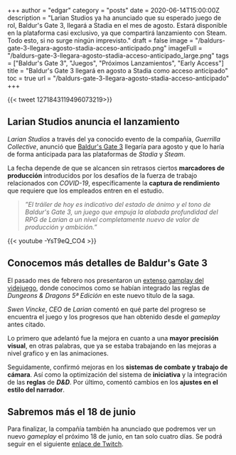 +++
author = "edgar"
category = "posts"
date = 2020-06-14T15:00:00Z
description = "Larian Studios ya ha anunciado que su esperado juego de rol, Baldur's Gate 3, llegará a Stadia en el mes de agosto. Estará disponible en la plataforma casi exclusivo, ya que compartirá lanzamiento con Steam. Todo esto, si no surge ningún imprevisto."
draft = false
image = "/baldurs-gate-3-llegara-agosto-stadia-acceso-anticipado.png"
imageFull = "/baldurs-gate-3-llegara-agosto-stadia-acceso-anticipado_large.png"
tags = ["Baldur's Gate 3", "Juegos", "Próximos Lanzamientos", "Early Access"]
title = "Baldur's Gate 3 llegará en agosto a Stadia como acceso anticipado"
toc = true
url = "/baldurs-gate-3-llegara-agosto-stadia-acceso-anticipado"
+++

<div class="u-twitter">
  {{< tweet 1271843119496073219>}}
</div>

## Larian Studios anuncia el lanzamiento

_Larian Studios_ a través del ya conocido evento de la compañía, _Guerrilla Collective_, anunció que <a class="u-anchor" href="/baldurs-gate-3">Baldur's Gate 3</a> llegaría para agosto y que lo haría de forma anticipada para las plataformas de _Stadia_ y _Steam_.

La fecha depende de que se alcancen sin retrasos ciertos **marcadores de producción** introducidos por los desafíos de la fuerza de trabajo relacionados con _COVID-19_, específicamente la **captura de rendimiento** que requiere que los empleados entren en el estudio.

> _”El tráiler de hoy es indicativo del estado de ánimo y el tono de _Baldur's Gate 3_, un juego que empuja la alabada profundidad del _RPG_ de _Larian_ a un nivel completamente nuevo de valor de producción y ambición.”_

<div class="u-youtube">
  {{< youtube -YsT9eQ_CO4 >}}
</div>

## Conocemos más detalles de Baldur's Gate 3

El pasado mes de febrero nos presentaron un <a class="u-anchor" href="https://www.youtube.com/watch?v=7bRyG5WpIMY&feature=emb_logo" target="_blank" rel="nofollow noopener">extenso gamplay del videjuego</a>, donde conocimos como se habían integrado las reglas de _Dungeons & Dragons 5ª Edición_ en este nuevo título de la saga.

_Swen Vincke_, _CEO_ de _Larian_ comentó en qué parte del progreso se encuentra el juego y los progresos que han obtenido desde el _gameplay_ antes citado.

Lo primero que adelantó fue la mejora en cuanto a una **mayor precisión visual**, en otras palabras, que ya se estaba trabajando en las mejoras a nivel grafico y en las animaciones.

Seguidamente, confirmó mejoras en los **sistemas de combate y trabajo de cámara**. Así como la optimización del sistema de **iniciativa** y la integración de las **reglas** de **_D&D_**. Por último, comentó cambios en los **ajustes en el estilo del narrador**.

## Sabremos más el 18 de junio

Para finalizar, la compañía también ha anunciado que podremos ver un nuevo _gameplay_ el próximo 18 de junio, en tan solo cuatro días. Se podrá seguir en el siguiente <a class="u-anchor" href="https://www.twitch.tv/dnd/" target="_blank" rel="nofollow noopener">enlace de Twitch</a>.
